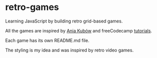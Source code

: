 # retro-games
Learning JavaScript by building retro grid-based games.

All the games are inspired by [Ania Kubów](https://www.youtube.com/aniakubow) and freeCodecamp [tutorials](https://www.youtube.com/watch?v=ec8vSKJuZTk&t=1s).

Each game has its own README.md file. 

The styling is my idea and was inspired by retro video games.
